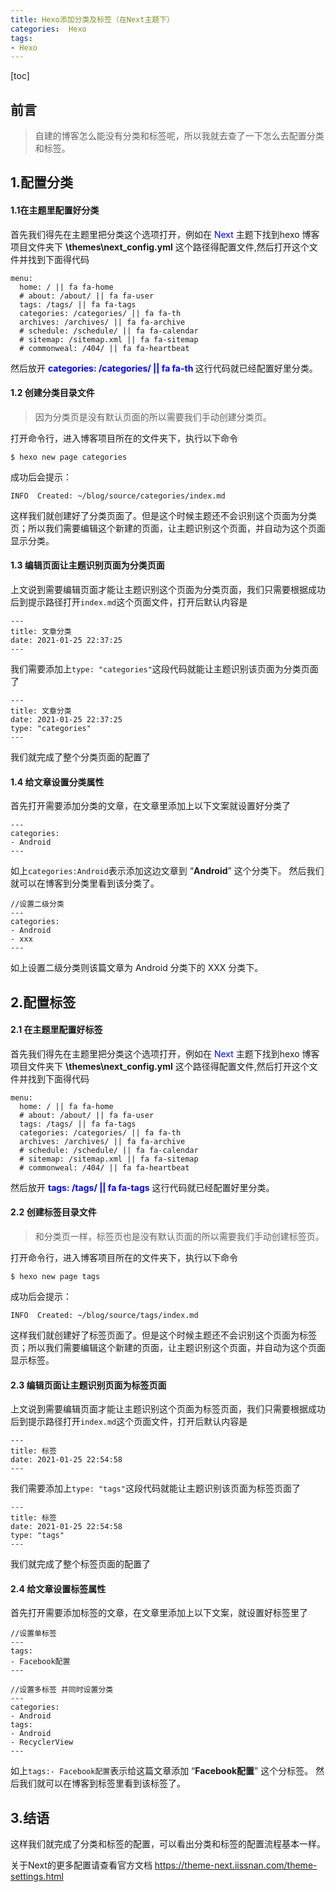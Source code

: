 ```yaml
---
title: Hexo添加分类及标签（在Next主题下）
categories:  Hexo
tags:
- Hexo
---
```

[toc]
## 前言
>自建的博客怎么能没有分类和标签呢，所以我就去查了一下怎么去配置分类和标签。

## 1.配置分类

#### 1.1在主题里配置好分类
首先我们得先在主题里把分类这个选项打开，例如在<font color=blue > Next </font>主题下找到hexo 博客项目文件夹下 **\themes\next\_config.yml** 这个路径得配置文件,然后打开这个文件并找到下面得代码
```
menu:
  home: / || fa fa-home
  # about: /about/ || fa fa-user
  tags: /tags/ || fa fa-tags
  categories: /categories/ || fa fa-th
  archives: /archives/ || fa fa-archive
  # schedule: /schedule/ || fa fa-calendar
  # sitemap: /sitemap.xml || fa fa-sitemap
  # commonweal: /404/ || fa fa-heartbeat

```
然后放开 **<font color=blue > categories: /categories/ || fa fa-th </font>** 这行代码就已经配置好里分类。

#### 1.2 创建分类目录文件
>因为分类页是没有默认页面的所以需要我们手动创建分类页。

打开命令行，进入博客项目所在的文件夹下，执行以下命令
```
$ hexo new page categories
```
成功后会提示：
```
INFO  Created: ~/blog/source/categories/index.md
```
这样我们就创建好了分类页面了。但是这个时候主题还不会识别这个页面为分类页；所以我们需要编辑这个新建的页面，让主题识别这个页面，并自动为这个页面显示分类。

#### 1.3 编辑页面让主题识别页面为分类页面
上文说到需要编辑页面才能让主题识别这个页面为分类页面，我们只需要根据成功后到提示路径打开`index.md`这个页面文件，打开后默认内容是
```
---
title: 文章分类
date: 2021-01-25 22:37:25
---
```
我们需要添加上`type: "categories"`这段代码就能让主题识别该页面为分类页面了
```
---
title: 文章分类
date: 2021-01-25 22:37:25
type: "categories"
---
```
我们就完成了整个分类页面的配置了
#### 1.4 给文章设置分类属性
首先打开需要添加分类的文章，在文章里添加上以下文案就设置好分类了 
```
---
categories: 
- Android
---
```
如上`categories:Android`表示添加这边文章到 “**Android**” 这个分类下。
然后我们就可以在博客到分类里看到该分类了。
```
//设置二级分类
---
categories: 
- Android
- xxx
---
```
如上设置二级分类则该篇文章为 Android 分类下的 XXX 分类下。


## 2.配置标签
#### 2.1 在主题里配置好标签
首先我们得先在主题里把分类这个选项打开，例如在<font color=blue > Next </font>主题下找到hexo 博客项目文件夹下 **\themes\next\_config.yml** 这个路径得配置文件,然后打开这个文件并找到下面得代码
```
menu:
  home: / || fa fa-home
  # about: /about/ || fa fa-user
  tags: /tags/ || fa fa-tags
  categories: /categories/ || fa fa-th
  archives: /archives/ || fa fa-archive
  # schedule: /schedule/ || fa fa-calendar
  # sitemap: /sitemap.xml || fa fa-sitemap
  # commonweal: /404/ || fa fa-heartbeat

```
然后放开 **<font color=blue > tags: /tags/ || fa fa-tags</font>** 这行代码就已经配置好里分类。

#### 2.2 创建标签目录文件
>和分类页一样，标签页也是没有默认页面的所以需要我们手动创建标签页。

打开命令行，进入博客项目所在的文件夹下，执行以下命令
```
$ hexo new page tags
```
成功后会提示：
```
INFO  Created: ~/blog/source/tags/index.md
```
这样我们就创建好了标签页面了。但是这个时候主题还不会识别这个页面为标签页；所以我们需要编辑这个新建的页面，让主题识别这个页面，并自动为这个页面显示标签。

#### 2.3 编辑页面让主题识别页面为标签页面
上文说到需要编辑页面才能让主题识别这个页面为标签页面，我们只需要根据成功后到提示路径打开`index.md`这个页面文件，打开后默认内容是
```
---
title: 标签
date: 2021-01-25 22:54:58
---
```
我们需要添加上`type: "tags"`这段代码就能让主题识别该页面为标签页面了
```
---
title: 标签
date: 2021-01-25 22:54:58
type: "tags"
---
```
我们就完成了整个标签页面的配置了

#### 2.4 给文章设置标签属性
首先打开需要添加标签的文章，在文章里添加上以下文案，就设置好标签里了 
```
//设置单标签
---
tags:
- Facebook配置
---

//设置多标签 并同时设置分类
---
categories: 
- Android
tags:
- Android
- RecyclerView
---
```
如上`tags:- Facebook配置`表示给这篇文章添加 “**Facebook配置**” 这个分标签。
然后我们就可以在博客到标签里看到该标签了。

## 3.结语
这样我们就完成了分类和标签的配置，可以看出分类和标签的配置流程基本一样。

关于Next的更多配置请查看官方文档 https://theme-next.iissnan.com/theme-settings.html